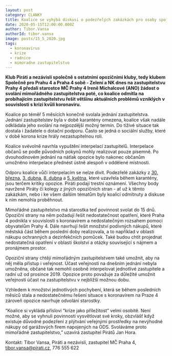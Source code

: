 ```yaml
---
layout: post
category: CLANKY
title: Koalice se vyhýbá diskusi o podezřelých zakázkách pro osoby spojené s ODS, opozice svolává mimořádné zastupitelstvo s návrhem na odvolání starostky
date: 2020-05-15T12:00:00.000Z
author: Tibor.Vansa 
authorId: tibor.vansa   
image: posts/15_5_2020.jpg
tags: 
  - koronavirus
  - krize
  - radnice
  - mimoradne zastupitelstvo
---
```


<b>Klub Piráti a nezávislí společně s ostatními opozičními kluby, tedy klubem Společně pro Prahu 4 a Praha 4 sobě - Zelení a NK dnes na zastupitelstvu Prahy 4 předali starostce MČ Prahy 4 Ireně Michalcové (ANO) žádost o svolání mimořádného zastupitelstva poté, co koalice odmítla na probíhajícím zastupitelstvu řešit většinu aktuálních problémů vzniklých v souvislosti s krizí kvůli koronaviru.</b>

Koalice po téměř 5 měsících konečně svolala jednání zastupitelstva. Jednání zastupitelstev byla v době karantény omezena, koalice však nadále odkládala jeho svolání na nejpozdější možný termín. Do tíživé situace tak dostala i žadatele o dotační podporu. Často se jedná o sociální služby, které v době korona krize hrály nezastupitelnou roli.

Koalice svévolně navrhla vypuštění interpelací zastupitelů. Interpelace občanů se podle původních pokynů mohly realizovat pouze písemně. Po dvouhodinovém jednání na nátlak opozice bylo nakonec občanům umožněno interpelace přednést ústně alespoň v oddělené místnosti.

Odporu koalice vůči interpelacím se nelze divit. Podezřelé zakázky z <a href="https://smlouvy.gov.cz/smlouva/12080552">30. března</a>, <a href="https://smlouvy.gov.cz/smlouva/12129760">3. dubna</a>, <a href="https://smlouvy.gov.cz/smlouva/12176936">8. dubna</a> a <a href="https://smlouvy.gov.cz/smlouva/12518372">5. května</a>, které uzavřela během karantény, jsou terčem kritiky opozice. Piráti podají trestní oznámení. Všechny body navržené Piráty či kolegy z jiných opozičních stran - ať už k těmto zakázkám, nebo i ke všem dalším tématům byly koalicí odmítnuty a diskuse k nim nemohla proběhnout.

Mimořádné zastupitelstvo má starostka teď povinnost svolat do 15 dnů. Opoziční strany na něm požadují řešit nedostatečnost opatření, které Praha 4 podnikla v souvislosti s koronavirem a nedostatečným rozsahem pomoci obyvatelům Prahy 4. Dále navrhují řešit množství podivných nákupů, které městská část během poslední doby realizovala, a to například v oblasti nákupu ochranných a dezinfekčních pomůcek. Také budou chtít projednat nedostatečná opatření  v oblasti školství a otázky související s nájmem a pronájmem prostor.

Opoziční strany chtějí mimořádným zastupitelstvem také umožnit, aby na něj měla přístup i veřejnost. Účast veřejnosti na dnešním jednání nebyla umožněna, občané tak nemohli osobně interpelovat jednotlivé zastupitele a radní už od prosince 2019. Opozice proto považuje za důležité umožnit veřejnosti účast na zastupitelstvu v nejbližší možnou dobu. 

Vzhledem k množství jednotlivých pochybení, která se během posledních měsíců stala a nedostatečnému řešení situace s koronavirem na Praze 4 zároveň opozice navrhuje odvolání starostky. 

“Koalice si vykládá přísloví “krize jako příležitost” velmi osobitě. Není možné, aby se vyhnuli povinnosti vysvětlovat své kroky, obzvlášť když existuje důvodné podezření z plýtvání veřejnými prostředky na nevýhodné nákupy od garážových firem napojených na ODS. Svoláváme proto mimořádné zastupitelstvo,” uzavírá zastupitel Pirátů Jan Hora.

Kontakt: 
Tibor Vansa, Piráti a nezávislí, zastupitel MČ Praha 4, tibor.vansa@pirati.cz, 776 555 622


